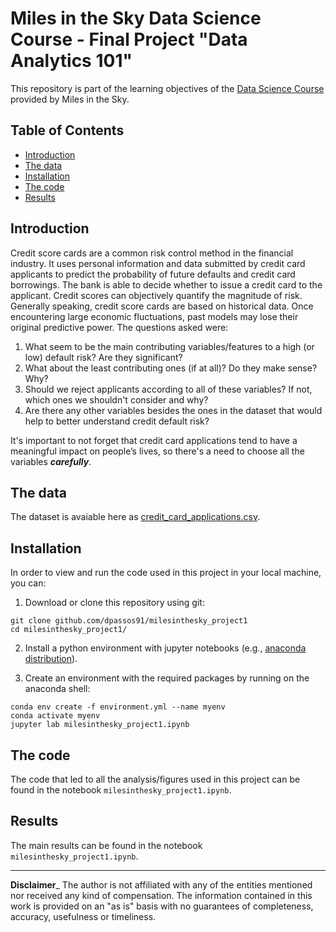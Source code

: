 # Miles in the Sky Data Science Course - Final Project "Data Analytics 101"

This repository is part of the learning objectives of the [Data Science Course](https://milesinthesky.education/programs-by-miles/) provided by Miles in the Sky.

## Table of Contents

- [Introduction](#introuduction)
- [The data](#the-data)
- [Installation](#installation)
- [The code](#the-code)
- [Results](#results)


## Introduction

Credit score cards are a common risk control method in the financial industry. It uses personal information and data submitted by credit card applicants to predict the probability of future defaults and credit card borrowings. The bank is able to decide whether to issue a credit card to the applicant. Credit scores can objectively quantify the magnitude of risk.
Generally speaking, credit score cards are based on historical data. Once encountering large economic fluctuations, past models may lose their original predictive power.
The questions asked were:
1. What seem to be the main contributing variables/features to a high (or low) default risk? Are they significant?
2. What about the least contributing ones (if at all)? Do they make sense? Why?
3. Should we reject applicants according to all of these variables? If not, which ones we shouldn't consider and why? 
4. Are there any other variables besides the ones in the dataset that would help to better understand credit default risk?

It's important to not forget that credit card applications tend to have a meaningful impact on people’s lives, so there's a need to choose all the variables ***carefully***.

## The data

The dataset is avaiable here as [credit_card_applications.csv](https://miles-become-a-data-scientist.s3.us-east-2.amazonaws.com/J1/M7/data/raw/credit_card_applications.csv).

## Installation

In order to view and run the code used in this project in your local machine, you can:

1. Download or clone this repository using git:
```
git clone github.com/dpassos91/milesinthesky_project1
cd milesinthesky_project1/
```
2. Install a python environment with jupyter notebooks (e.g., [anaconda distribution](https://www.anaconda.com/products/individual)).

3. Create an environment with the required packages by running on the anaconda shell:
```
conda env create -f environment.yml --name myenv
conda activate myenv
jupyter lab milesinthesky_project1.ipynb
```

## The code

The code that led to all the analysis/figures used in this project can be found in the notebook `milesinthesky_project1.ipynb`.

## Results

The main results can be found in the notebook `milesinthesky_project1.ipynb`.

---
**Disclaimer**_
 The author is not affiliated with any of the entities mentioned nor received any kind of compensation. The information contained in this work is provided on an "as is" basis with no guarantees of completeness, accuracy, usefulness or timeliness.
